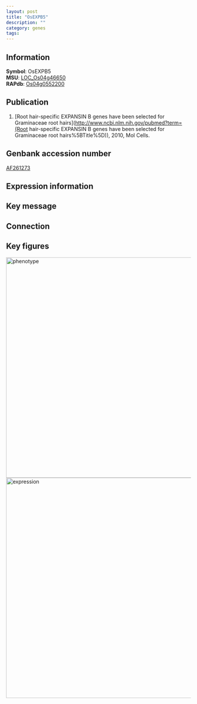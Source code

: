 ```yaml
---
layout: post
title: "OsEXPB5"
description: ""
category: genes
tags: 
---
```


## Information
__Symbol__: OsEXPB5  
__MSU__: [LOC_Os04g46650](http://rice.plantbiology.msu.edu/cgi-bin/ORF_infopage.cgi?orf=LOC_Os04g46650)  
__RAPdb__: [Os04g0552200](http://rapdb.dna.affrc.go.jp/viewer/gbrowse_details/irgsp1?name=Os04g0552200)  

## Publication
1. [Root hair-specific EXPANSIN B genes have been selected for Graminaceae root hairs](http://www.ncbi.nlm.nih.gov/pubmed?term=(Root hair-specific EXPANSIN B genes have been selected for Graminaceae root hairs%5BTitle%5D)), 2010, Mol Cells.

## Genbank accession number
[AF261273](http://www.ncbi.nlm.nih.gov/nuccore/AF261273)

## Expression information

## Key message

## Connection

## Key figures
<img src="http://ricencode.github.io/images/OsEXPB5.pheno.png" alt="phenotype"  style="width: 600px;"/>

<img src="http://ricencode.github.io/images/OsEXPB5.exp.png" alt="expression"  style="width: 600px;"/>


